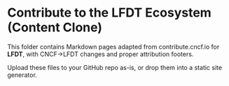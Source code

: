 # Contribute to the LFDT Ecosystem (Content Clone)

This folder contains Markdown pages adapted from contribute.cncf.io for **LFDT**, 
with CNCF→LFDT changes and proper attribution footers.

Upload these files to your GitHub repo as-is, or drop them into a static site generator.
